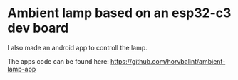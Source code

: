 # Ambient lamp based on an esp32-c3 dev board

I also made an android app to controll the lamp.

The apps code can be found here: https://github.com/horvbalint/ambient-lamp-app
